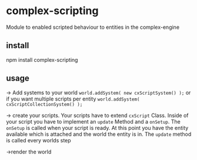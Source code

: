 # complex-scripting
Module to enabled scripted behaviour to entities in the complex-engine

## install
npm install complex-scripting

## usage

-> Add systems to your world
`world.addSystem( new cxScriptSystem() );` or if you want multiple scripts per entity `world.addSystem( cxScriptCollectionSystem() );`

-> create your scripts. Your scripts have to extend `cxScript` Class.
Inside of your script you have to implement an `update` Method and a `onSetup`.
The `onSetup` is called when your script is ready.
At this point you have the entity available which is attached and the world the entity is in.
The `update` method is called every worlds step

->render the world
